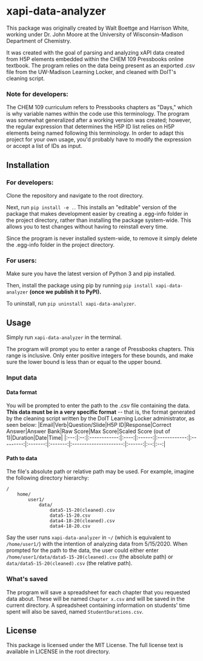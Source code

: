 # xapi-data-analyzer
This package was originally created by Walt Boettge and Harrison White, working under Dr. John Moore at the University of Wisconsin-Madison Department of Chemistry.

It was created with the goal of parsing and analyzing xAPI data created from H5P elements embedded within the CHEM 109 Pressbooks online textbook. The program relies on the data being present as an exported .csv file from the UW-Madison Learning Locker, and cleaned with DoIT's cleaning script.

### Note for developers: 
The CHEM 109 curriculum refers to Pressbooks chapters as "Days," which is why variable names within the code use this terminology. The program was somewhat generalized after a working version was created; however, the regular expression that determines the H5P ID list relies on H5P elements being named following this terminology. In order to adapt this project for your own usage, you'd probably have to modify the expression or accept a list of IDs as input.

## Installation
### For developers: 
Clone the repository and navigate to the root directory.

Next, run `pip install -e .`. This installs an "editable" version of the package that makes development easier by creating a .egg-info folder in the project directory, rather than installing the package system-wide. This allows you to test changes without having to reinstall every time.

Since the program is never installed system-wide, to remove it simply delete the .egg-info folder in the project directory.

### For users:
Make sure you have the latest version of Python 3 and pip installed.

Then, install the package using pip by running `pip install xapi-data-analyzer` __(once we publish it to PyPI).__

To uninstall, run `pip uninstall xapi-data-analyzer`.

## Usage
Simply run `xapi-data-analyzer` in the terminal.

The program will prompt you to enter a range of Pressbooks chapters. This range is inclusive. Only enter positive integers for these bounds, and make sure the lower bound is less than or equal to the upper bound.

### Input data
#### Data format
You will be prompted to enter the path to the .csv file containing the data. __This data must be in a very specific format__ -- that is, the format generated by the cleaning script written by the DoIT Learning Locker administrator, as seen below:
|Email|Verb|Question/Slide|H5P ID|Response|Correct Answer|Answer Bank|Raw Score|Max Score|Scaled Score (out of 1)|Duration|Date|Time|
|:---:|:--:|:------------:|:----:|:------:|:------------:|:---------:|:-------:|:-------:|:---------------------:|:------:|:--:|:--:|

#### Path to data
The file's absolute path or relative path may be used. For example, imagine the following directory hierarchy:
```
/
    home/
        user1/
            data/
                data5-15-20(cleaned).csv
                data5-15-20.csv
                data4-18-20(cleaned).csv
                data4-18-20.csv
```

Say the user runs `xapi-data-analyzer` in `~/` (which is equivalent to `/home/user1/`) with the intention of analyzing data from 5/15/2020. When prompted for the path to the data, the user could either enter `/home/user1/data/data5-15-20(cleaned).csv` (the absolute path) or `data/data5-15-20(cleaned).csv` (the relative path).

### What's saved
The program will save a spreadsheet for each chapter that you requested data about. These will be named `Chapter x.csv` and will be saved in the current directory. A spreadsheet containing information on students' time spent will also be saved, named `StudentDurations.csv`.
## License
This package is licensed under the MIT License. The full license text is available in LICENSE in the root directory.